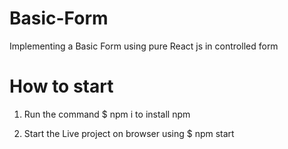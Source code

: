# Basic-Form
Implementing a Basic Form using pure React js in controlled form

# How to start

1. Run the command  $ npm i to install npm
  
  
2. Start the Live project on browser using $ npm start
  
